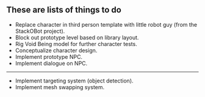 ## These are lists of things to do

- Replace character in third person template with little robot guy (from the StackOBot project).
- Block out prototype level based on library layout.
- Rig Void Being model for further character tests.
- Conceptualize character design.
- Implement prototype NPC.
- Implement dialogue on NPC.
---
- Implement targeting system (object detection).
- Implement mesh swapping system.